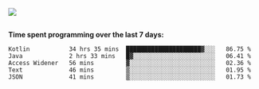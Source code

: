 [![](https://img.shields.io/badge/discord-jonatsp%234844-7289DA?logo=discord)](https://discord.com/users/239510668687048717)

##
**Time spent programming over the last 7 days:**
<!--START_SECTION:waka-->
```text
Kotlin           34 hrs 35 mins  █████████████████████▓░░░   86.75 % 
Java             2 hrs 33 mins   █▓░░░░░░░░░░░░░░░░░░░░░░░   06.41 % 
Access Widener   56 mins         ▓░░░░░░░░░░░░░░░░░░░░░░░░   02.36 % 
Text             46 mins         ▒░░░░░░░░░░░░░░░░░░░░░░░░   01.95 % 
JSON             41 mins         ▒░░░░░░░░░░░░░░░░░░░░░░░░   01.73 % 
```
<!--END_SECTION:waka-->
##
